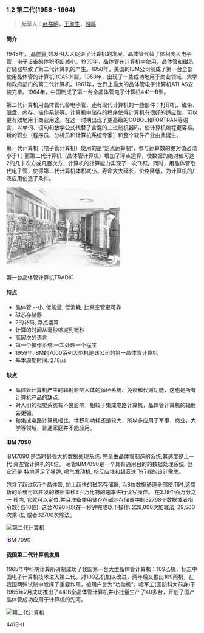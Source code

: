 ### 1.2 第二代(1958 - 1964)
>起草人：[赵益明](mailto:zhaoym16@lzu.edu.cn)，[王聚生](mailto:jvshwang@163.com)，[段鸣]()

#### 简介
1948年，[ 晶体管 ](http://baike.baidu.com/item/%E6%99%B6%E4%BD%93%E7%AE%A1/569042)
的发明大大促进了计算机的发展，晶体管代替了体积庞大电子管，电子设备的体积不断减小。1956年，晶体管在计算机中使用，晶体管和磁芯存储器导致了第二代计算机的产生。1958年，美国的IBM公司制成了第一台全部使用晶体管的计算机RCA501型。1960年，出现了一些成功地用于商业领域、大学和政府部门的第二代计算机。1961年，世界上最大的晶体管电子计算机ATLAS安装完毕。1964年，中国制成了第一台全晶体管电子计算机441—B型。

第二代计算机用晶体管代替电子管，还有现代计算机的一些部件：打印机、磁带、磁盘、内存、操作系统等。计算机中储存的程序使得计算机有很好的适应性，可以更有效地用于商业用途。在这一时期出现了更高级的COBOL和FORTRAN等语言，以单词、语句和数学公式代替了含混的二进制机器码，使计算机编程更容易。新的职业（程序员、分析员和计算机系统专家）和整个软件产业由此诞生。 

第一代计算机（电子管计算机）使用的是“定点运算制”，参与运算数的绝对值必须小于1；而第二代计算机（晶体管计算机）增加了浮点运算，使数据的绝对值可达2的几十次方或几百次方，计算机的计算能力实现了一次飞跃。同时，用晶体管取代电子管，使得第二代计算机体积减小，寿命大大延长，价格降低，为计算机的广泛应用创造了条件。


![第二代计算机](images/second-computer.jpg)

第一台晶体管计算机TRADIC


#### 特点
- 晶体管 --小, 低能量, 低消耗, 比真空管更可靠
- 磁芯存储器
- 2的补码, 浮点运算
- 计算的时间从毫秒缩减到微秒
- 高层次的语言
- 第一个操作系统:一次处理一个程序
- 1959年,IBM的7000系列大型机是该公司的第一晶体管计算机
- 基本周期时间: 2.18μs


#### 缺点
- 晶体管计算机产生的辐射影响人体的循环系统、免疫和代谢功能，这也是所有计算机产品的缺点。
- 对人们的视觉系统有不良影响，相较于集成电路计算机，晶体管计算机的辐射会更强。
- 和集成电路计算机相比，体积和功耗还是较大，所以多应用于军事，商业，大学等领域，普通家庭并不能应用。


#### IBM 7090
[ IBM7090 ](https://en.wikipedia.org/wiki/IBM_7090)
是当时最强大的数据处理系统. 完全由晶体管制造的系统,其速度是上一代
真空管计算机的6倍。 尽管IBM7090是一个具有通用目的的数据处理系统, 但它还是
特地满足了导弹, 喷气发动机, 核反应堆和超音速飞行器的设计需求。

包含了超过5万个晶体管, 加上超快的磁芯存储器, 当8位数据通道全部使用时,这崭
新的系统可以并发的按照每秒3百万比特的速率进行读写操作。 在2.18个百万分之一
秒内, 它就可以定位,并且准备使用储存在磁芯存储器中的32768个数据或者指令数(
各10位). 这台7090可以在一秒钟完成以下操作: 229,000次加减法, 39,500次乘
法, 或者32700次除法。

![第二代计算机](http://www.frobenius.com/7090.gif)

IBM 7090

#### 我国第二代计算机发展
1965年中科院计算所研制成功了我国第一台大型晶体管计算机：109乙机，标志中国电子计算机技术进入第二代。对109乙机加以改进，两年后又推出109丙机，在我国两弹试制中发挥了重要作用，被用户誉为“功勋机”。哈军工(国防科大前身)于1965年2月成功推出了441B全晶体管计算机并小批量生产了40多台，开创了国产晶体管成功应用于计算机的先河。

![第二代计算机](http://image.52rd.com/2015/File201510141049156761.jpg)

441B-II
